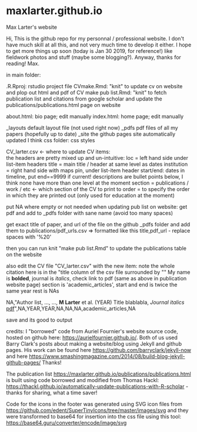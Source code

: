 # maxlarter.github.io
Max Larter's website

Hi,
This is the github repo for my personnal / professional website. I don't have much skill at all this, and not very much time to develop it either. 
I hope to get more things up soon (today is Jan 30 2019, for reference!) like fieldwork photos and stuff (maybe some blogging?).
Anyway, thanks for reading!
Max.

in main folder:

.R.Rproj: rstudio project file
CVmake.Rmd: "knit" to update cv on website and plop out html and pdf of CV
make pub list.Rmd: "knit" to fetch publication list and citations from google scholar and update the publications/publications.html page on website

about.html: bio page; edit manually
index.html: home page; edit manually


_layouts default layout file (not used right now)
_pdfs pdf files of all my papers (hopefully up to date)
_site the github pages site automatically updated I think
css folder: css styles


<!---
cv folder: this is borrowed and modified from GUANGCHUANG YU https://github.com/GuangchuangYu/cv  huge props to him and also Nick Strayer who created it initially https://github.com/nstrayer/cv
-->

CV_larter.csv <- where to update CV items: 	
	the headers are pretty mixed up and un-intuitive:
	loc = left hand side under list-item headers
	title = main title / header at same level as dates
	institution = right hand side with maps pin, under list-item header
	start/end: dates in timeline, put end==9999 if current!
	descriptions are bullet points below, I think none have more than one level at the moment
	section = publications / work / etc <- which section of the CV to print to
	order = to specify the order in which they are printed out (only used for education at the moment)

put NA where empty or not needed
when updating pub list on website:
get pdf and add to _pdfs folder with sane name (avoid too many spaces)

get exact title of paper, and url of the file on the github _pdfs folder and add them to publications/pdf_urls.csv => formatted like this title,pdf_url - replace spaces with '%20'

then you can run knit "make pub list.Rmd" to update the publications table on the website 

also edit the CV file "CV_larter.csv" with the new item:
note the whole citation here is in the "title column of the csv file surrounded by ""
My name is **bolded**, journal is *italics*, check link to pdf (same as above in publication website page)
section is 'academic_articles', 
start and end is twice the same year
rest is NAs

NA,"Author list, ..., ..., **M Larter** et al. (YEAR) Title blablabla, *Journal italics* [pdf](https://github.com/MaxLarter/maxlarter.github.io/blob/master/_pdfs/link_to%20pdf.pdf)",NA,YEAR,YEAR,NA,NA,NA,academic_articles,NA

save and its good to output




credits:
I "borrowed" code from Auriel Fournier's website source code, hosted on github here: https://aurielfournier.github.io/. Both of us used Barry Clark's posts about making a website/blog using Jekyll and github pages. His work can be found here https://github.com/barryclark/jekyll-now and here https://www.smashingmagazine.com/2014/08/build-blog-jekyll-github-pages/
Thanks!

The publication list https://maxlarter.github.io/publications/publications.html is built using code borrowed and modified from Thomas Hackl: https://thackl.github.io/automatically-update-publications-with-R-scholar - thanks for sharing, what a time saver!

Code for the icons in the footer was generated using SVG icon files from https://github.com/edent/SuperTinyIcons/tree/master/images/svg
and they were transformed to base64 for insertion into the css file using this tool: https://base64.guru/converter/encode/image/svg